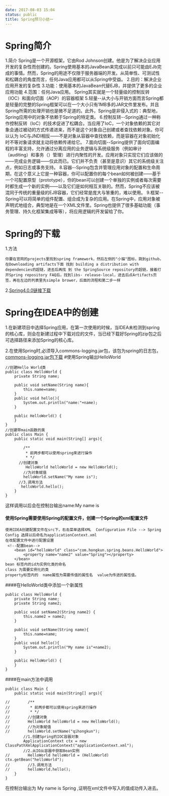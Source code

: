```yaml
---
date: 2017-08-03 15:04
status: public
title: Spring预习小结一
---
```




# Spring简介
 1.简介
    Spring是一个开源框架，它由Rod Johnson创建。他是为了解决企业应用开发的复杂性而创建的。Spring使用基本的JavaBean来完成以前只可能由EJb完成的事情。然而，Spring的用途不仅限于服务器端的开发。从简单性、可测试性和松耦合的角度而言，任何Java应用都可以从Spring中受益。
     2.目的：解决企业应用开发的复杂性
     3.功能：使用基本的JavaBean代替EJB，并提供了更多的企业应用功能
     4.范围：任何Java应用。
    Spring其实就是一个轻量级的控制反转（IOC）和面向切面（AOP）的容器框架
     5.轻量--从大小与开销方面而言Spring都是轻量的完整的Spring框架可以在一个大小只有1MB多的JAR文件里发布。并且Spring所需的处理开销也是微不足道的。此外，Spring是非侵入式的：典型地，Spring应用中的对象不依赖于Spring的特定类。
     6.控制反转--Spring通过一种称作控制反转（IoC）的技术促进了松耦合。当应用了IoC，一个对象依赖的其它对象会通过被动的方式传递进来，而不是这个对象自己创建或者查找依赖对象。你可以认为 IoC与JNDI相反——不是对象从容器中查找依赖，而是容器在对象初始化时不等对象请求就主动将依赖传递给它。
    7.面向切面--Spring提供了面向切面编程的丰富支持，允许通过分离应用的业务逻辑与系统级服务（例如审计（auditing）和事务（）管理）进行内聚性的开发。应用对象只实现它们应该做的——完成业务逻辑——仅此而已。它们并不负责（甚至是意识）其它的系统级关注点，例如日志或事务支持。 
    8.容器--Spring包含并管理应用对象的配置和生命周期，在这个意义上它是一种容器，你可以配置你的每个bean如何被创建——基于一个可配置原型（prototype），你的bean可以创建一个单独的实例或者每次需要时都生成一个新的实例——以及它们是如何相互关联的。然而，Spring不应该被混同于传统的重量级的EJB容器，它们经常是庞大与笨重的，难以使用。 
     9.框架--Spring可以将简单的组件配置、组合成为复杂的应用。在Spring中，应用对象被声明式地组合，典型地是在一个XML文件里。Spring也提供了很多基础功能（事务管理、持久化框架集成等等），将应用逻辑的开发留给了你。 
# Spring的下载
1.方法
```
你要在官网的projects里找到spring framework，然后左侧的"小猫"图标，跳到github，在Downloading artifacts下面 找到 building a distribution with dependencies的超链，进去后再找 到 the SpringSource repository的超链，接着打开Spring repository FAQ后，找到libs- release-local，进去后点Artifacts页签，再在左边的列表里先simple brower，后面的流程和第二步一样
```
   2.[Spring4.0.0链接下载](https://repo.spring.io/webapp/#/artifacts/browse/tree/General/libs-release-local/org/springframework/spring/4.0.0.RELEASE)

# Spring在IDEA中的创建
1.在新建项目中选择Spring应用，在第一次使用的时候，当IDEA未检测到spring的核心库，则会在新建过程中下载对应的文件，当已经下载好Spring的zip包之后可选择路径来添加Spring的核心库。

2.在使用Spring时,必须导入commons-logging.jar包，该包为spring的日志包，[commons-logging.jar包下载](http://download.csdn.net/download/judy1990/4252960)
#使用Spring输出HelloWorld
```
//创建Hello World类
public class HelloWorld {
    private String name;

    public void setName(String name){
        this.name=name;
    }
    public void hello(){
        System.out.println("name:"+name);
    }

    public HelloWorld() {
    }
}
//创建带main函数的类
public class Main {
    public static void main(String[] args){

        /**
         * 前两步都可以使用spring来进行操作
         * */
      //创建对象
         HelloWorld helloWorld = new HelloWorld();
        //为对象赋值
        helloWorld.setName("My name is");
      //3.调用方法       
       helloWorld.hello();
    }
}
```
这样调用以后会在控制台输出name:My name is
#### 使用Spring需要使用Spring的配置文件，创建一个Spring的xml配置文件
```
使用IDEA创建配置文件在src下，右击菜单选择XML  Configuration File --> Spring Config 选择以后命名为applicationContext.xml
在改配置文件中进行配置设置
 <!--配置bean-->
    <bean id="helloWorld" class="com.hongkun.spring.beans.HelloWorld">
        <property name="name2" value="Spring"></property>
    </bean>
bean 标签内的id为实例化类的命名
class 为需要实例化的类
property标签内的  name属性为需要传值的属性名  value为传进的属性值。
```
####在HelloWorld类中添加一个新属性
```
public class HelloWorld {
    private String name;
    private String name2;

    public void setName2(String name2) {
        this.name2 = name2;
    }

    public void setName(String name){
        this.name=name;
    }
    public void hello(){
        System.out.println("My name is"+name2);
    }

    public HelloWorld() {
    }
}
```
####在main方法中调用
```
public class Main {
    public static void main(String[] args){

//        /**
//         * 前两步都可以使用spring来进行操作
//         * */
//        //创建对象
//        HelloWorld helloWorld = new HelloWorld();
//        //为对象赋值
//        helloWorld.setName("qihongkun");
        //1.创建Spring的IOC容器对象
        ApplicationContext ctx = new ClassPathXmlApplicationContext("applicationContext.xml");
        //2.从IO从容器中获取Bean实例
//        HelloWorld helloWorld = (HelloWorld) ctx.getBean("helloWorld");
//        //3.调用方法
//        helloWorld.hello();
    }
}

```
在控制台输出为  My name is Spring ,证明在xml文件中写入的值成功传入进去。












